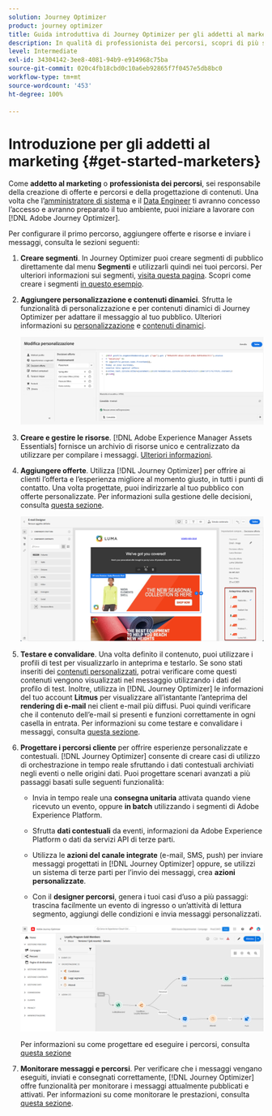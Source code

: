 ```yaml
---
solution: Journey Optimizer
product: journey optimizer
title: Guida introduttiva di Journey Optimizer per gli addetti al marketing
description: In qualità di professionista dei percorsi, scopri di più su come utilizzare Journey Optimizer
level: Intermediate
exl-id: 34304142-3ee8-4081-94b9-e914968c75ba
source-git-commit: 020c4fb18cbd0c10a6eb92865f7f0457e5db8bc0
workflow-type: tm+mt
source-wordcount: '453'
ht-degree: 100%

---
```


# Introduzione per gli addetti al marketing {#get-started-marketers}

Come **addetto al marketing** o **professionista dei percorsi**, sei responsabile della creazione di offerte e percorsi e della progettazione di contenuti. Una volta che l’[amministratore di sistema](administrator.md) e il [Data Engineer](data-engineer.md) ti avranno concesso l’accesso e avranno preparato il tuo ambiente, puoi iniziare a lavorare con [!DNL Adobe Journey Optimizer].

Per configurare il primo percorso, aggiungere offerte e risorse e inviare i messaggi, consulta le sezioni seguenti:

1. **Creare segmenti**. In Journey Optimizer puoi creare segmenti di pubblico direttamente dal menu **Segmenti** e utilizzarli quindi nei tuoi percorsi.  Per ulteriori informazioni sui segmenti, [visita questa pagina](../../segment/about-segments.md). Scopri come creare i segmenti [in questo esempio](../../segment/creating-a-segment.md).

1. **Aggiungere personalizzazione e contenuti dinamici**. Sfrutta le funzionalità di personalizzazione e per contenuti dinamici di Journey Optimizer per adattare il messaggio al tuo pubblico. Ulteriori informazioni su [personalizzazione](../../personalization/personalize.md) e [contenuti dinamici](../../personalization/get-started-dynamic-content.md).

   ![](../assets/perso_ee2.png)

1. **Creare e gestire le risorse**. [!DNL Adobe Experience Manager Assets Essentials] fornisce un archivio di risorse unico e centralizzato da utilizzare per compilare i messaggi. [Ulteriori informazioni](../../email/assets-essentials.md).

1. **Aggiungere offerte**. Utilizza [!DNL Journey Optimizer] per offrire ai clienti l’offerta e l’esperienza migliore al momento giusto, in tutti i punti di contatto. Una volta progettate, puoi indirizzarle al tuo pubblico con offerte personalizzate. Per informazioni sulla gestione delle decisioni, consulta [questa sezione](../../offers/get-started/starting-offer-decisioning.md).

   ![](../assets/offers-e2e-offers-displayed.png)

1. **Testare e convalidare**. Una volta definito il contenuto, puoi utilizzare i profili di test per visualizzarlo in anteprima e testarlo. Se sono stati inseriti dei [contenuti personalizzati](../../personalization/personalize.md), potrai verificare come questi contenuti vengono visualizzati nel messaggio utilizzando i dati del profilo di test. Inoltre, utilizza in [!DNL Journey Optimizer] le informazioni del tuo account **Litmus** per visualizzare all’istantante l’anteprima del **rendering di e-mail** nei client e-mail più diffusi. Puoi quindi verificare che il contenuto dell’e-mail si presenti e funzioni correttamente in ogni casella in entrata. Per informazioni su come testare e convalidare i messaggi, consulta [questa sezione](../../email/preview.md).

1. **Progettare i percorsi cliente** per offrire esperienze personalizzate e contestuali. [!DNL Journey Optimizer] consente di creare casi di utilizzo di orchestrazione in tempo reale sfruttando i dati contestuali archiviati negli eventi o nelle origini dati. Puoi progettare scenari avanzati a più passaggi basati sulle seguenti funzionalità:

   * Invia in tempo reale una **consegna unitaria** attivata quando viene ricevuto un evento, oppure **in batch** utilizzando i segmenti di Adobe Experience Platform.

   * Sfrutta **dati contestuali** da eventi, informazioni da Adobe Experience Platform o dati da servizi API di terze parti.

   * Utilizza le **azioni del canale integrate** (e-mail, SMS, push) per inviare messaggi progettati in [!DNL Journey Optimizer] oppure, se utilizzi un sistema di terze parti per l’invio dei messaggi, crea **azioni personalizzate**.

   * Con il **designer percorsi**, genera i tuoi casi d’uso a più passaggi: trascina facilmente un evento di ingresso o un’attività di lettura segmento, aggiungi delle condizioni e invia messaggi personalizzati.

   ![](../assets/journey-design.png)

   Per informazioni su come progettare ed eseguire i percorsi, consulta [questa sezione](../../building-journeys/journey-gs.md)

1. **Monitorare messaggi e percorsi**. Per verificare che i messaggi vengano eseguiti, inviati e consegnati correttamente, [!DNL Journey Optimizer] offre funzionalità per monitorare i messaggi attualmente pubblicati e attivati. Per informazioni su come monitorare le prestazioni, consulta [questa sezione](../../reports/global-report.md).
